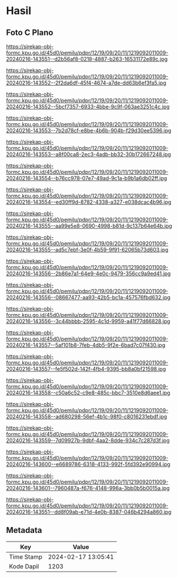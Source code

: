 # Hasil

## Foto C Plano

https://sirekap-obj-formc.kpu.go.id/45d0/pemilu/pdpr/12/19/09/20/11/1219092011009-20240216-143551--d2b56af8-0218-4887-b263-16531172e89c.jpg

https://sirekap-obj-formc.kpu.go.id/45d0/pemilu/pdpr/12/19/09/20/11/1219092011009-20240216-143552--2f2da6df-45f4-4674-a7de-dd63b6ef3fa5.jpg

https://sirekap-obj-formc.kpu.go.id/45d0/pemilu/pdpr/12/19/09/20/11/1219092011009-20240216-143552--5bcf7357-6933-4bbe-9c9f-063ae3251c4c.jpg

https://sirekap-obj-formc.kpu.go.id/45d0/pemilu/pdpr/12/19/09/20/11/1219092011009-20240216-143553--7b2d78cf-e8be-4b6b-904b-f29d30ee5396.jpg

https://sirekap-obj-formc.kpu.go.id/45d0/pemilu/pdpr/12/19/09/20/11/1219092011009-20240216-143553--a8f00ca8-2ec3-4adb-bb32-30b172667248.jpg

https://sirekap-obj-formc.kpu.go.id/45d0/pemilu/pdpr/12/19/09/20/11/1219092011009-20240216-143554--b76cc978-07e7-49ad-9c1a-b9b1a6db02ff.jpg

https://sirekap-obj-formc.kpu.go.id/45d0/pemilu/pdpr/12/19/09/20/11/1219092011009-20240216-143554--ed30ff9d-8782-4338-a327-e038dcac4b96.jpg

https://sirekap-obj-formc.kpu.go.id/45d0/pemilu/pdpr/12/19/09/20/11/1219092011009-20240216-143555--aa99e5e8-0690-4998-b81d-9c137b64e64b.jpg

https://sirekap-obj-formc.kpu.go.id/45d0/pemilu/pdpr/12/19/09/20/11/1219092011009-20240216-143555--ad5c7ebf-3e0f-4b59-9f91-62065b73d603.jpg

https://sirekap-obj-formc.kpu.go.id/45d0/pemilu/pdpr/12/19/09/20/11/1219092011009-20240216-143556--2b86e7a1-64e9-4e0c-9479-356cc9a9ed41.jpg

https://sirekap-obj-formc.kpu.go.id/45d0/pemilu/pdpr/12/19/09/20/11/1219092011009-20240216-143556--08667477-aa93-42b5-bc1a-457576fbd632.jpg

https://sirekap-obj-formc.kpu.go.id/45d0/pemilu/pdpr/12/19/09/20/11/1219092011009-20240216-143556--3c44bbbb-2595-4c1d-9959-a41f77d66828.jpg

https://sirekap-obj-formc.kpu.go.id/45d0/pemilu/pdpr/12/19/09/20/11/1219092011009-20240216-143557--5af101b8-7feb-4db5-9f2e-6bad7c07f430.jpg

https://sirekap-obj-formc.kpu.go.id/45d0/pemilu/pdpr/12/19/09/20/11/1219092011009-20240216-143557--fe5f502d-142f-4fb4-9395-bb8a0bf21598.jpg

https://sirekap-obj-formc.kpu.go.id/45d0/pemilu/pdpr/12/19/09/20/11/1219092011009-20240216-143558--c50a6c52-c9e8-485c-bbc7-3510e8d6aee1.jpg

https://sirekap-obj-formc.kpu.go.id/45d0/pemilu/pdpr/12/19/09/20/11/1219092011009-20240216-143558--ad680298-56ef-4b1c-98f0-c8016231ebdf.jpg

https://sirekap-obj-formc.kpu.go.id/45d0/pemilu/pdpr/12/19/09/20/11/1219092011009-20240216-143559--7d09927b-9dbf-4aa2-8dde-934c7c287d3f.jpg

https://sirekap-obj-formc.kpu.go.id/45d0/pemilu/pdpr/12/19/09/20/11/1219092011009-20240216-143600--e6689786-6318-4133-992f-5fd392e90994.jpg

https://sirekap-obj-formc.kpu.go.id/45d0/pemilu/pdpr/12/19/09/20/11/1219092011009-20240216-143601--7960487a-f676-4148-996a-3bb0b5b0015a.jpg

https://sirekap-obj-formc.kpu.go.id/45d0/pemilu/pdpr/12/19/09/20/11/1219092011009-20240216-143551--dd8f09ab-e71d-4e0b-8387-046b4294a860.jpg


## Metadata

| Key        | Value               |
| ---------- | ------------------- |
| Time Stamp | 2024-02-17 13:05:41 |
| Kode Dapil | 1203                |



